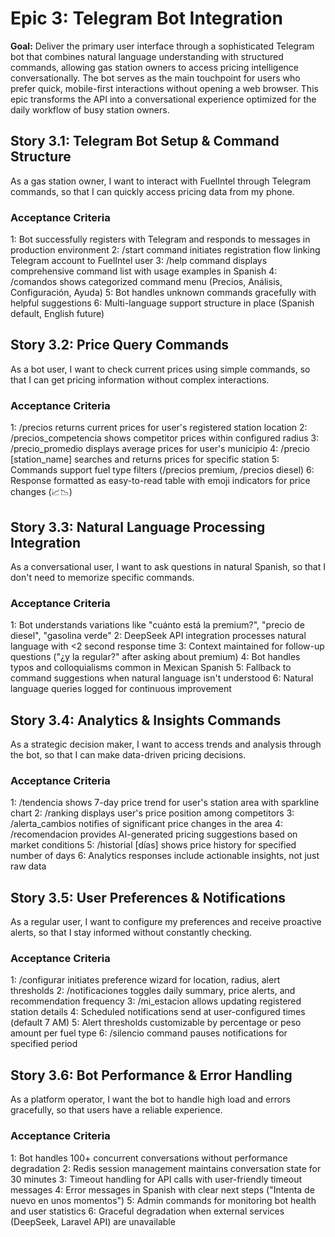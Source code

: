 # Epic 3: Telegram Bot Integration

**Goal:** Deliver the primary user interface through a sophisticated Telegram bot that combines natural language understanding with structured commands, allowing gas station owners to access pricing intelligence conversationally. The bot serves as the main touchpoint for users who prefer quick, mobile-first interactions without opening a web browser. This epic transforms the API into a conversational experience optimized for the daily workflow of busy station owners.

## Story 3.1: Telegram Bot Setup & Command Structure

As a gas station owner,
I want to interact with FuelIntel through Telegram commands,
so that I can quickly access pricing data from my phone.

### Acceptance Criteria

1: Bot successfully registers with Telegram and responds to messages in production environment
2: /start command initiates registration flow linking Telegram account to FuelIntel user
3: /help command displays comprehensive command list with usage examples in Spanish
4: /comandos shows categorized command menu (Precios, Análisis, Configuración, Ayuda)
5: Bot handles unknown commands gracefully with helpful suggestions
6: Multi-language support structure in place (Spanish default, English future)

## Story 3.2: Price Query Commands

As a bot user,
I want to check current prices using simple commands,
so that I can get pricing information without complex interactions.

### Acceptance Criteria

1: /precios returns current prices for user's registered station location
2: /precios_competencia shows competitor prices within configured radius
3: /precio_promedio displays average prices for user's municipio
4: /precio [station_name] searches and returns prices for specific station
5: Commands support fuel type filters (/precios premium, /precios diesel)
6: Response formatted as easy-to-read table with emoji indicators for price changes (📈📉)

## Story 3.3: Natural Language Processing Integration

As a conversational user,
I want to ask questions in natural Spanish,
so that I don't need to memorize specific commands.

### Acceptance Criteria

1: Bot understands variations like "cuánto está la premium?", "precio de diesel", "gasolina verde"
2: DeepSeek API integration processes natural language with <2 second response time
3: Context maintained for follow-up questions ("¿y la regular?" after asking about premium)
4: Bot handles typos and colloquialisms common in Mexican Spanish
5: Fallback to command suggestions when natural language isn't understood
6: Natural language queries logged for continuous improvement

## Story 3.4: Analytics & Insights Commands

As a strategic decision maker,
I want to access trends and analysis through the bot,
so that I can make data-driven pricing decisions.

### Acceptance Criteria

1: /tendencia shows 7-day price trend for user's station area with sparkline chart
2: /ranking displays user's price position among competitors
3: /alerta_cambios notifies of significant price changes in the area
4: /recomendacion provides AI-generated pricing suggestions based on market conditions
5: /historial [días] shows price history for specified number of days
6: Analytics responses include actionable insights, not just raw data

## Story 3.5: User Preferences & Notifications

As a regular user,
I want to configure my preferences and receive proactive alerts,
so that I stay informed without constantly checking.

### Acceptance Criteria

1: /configurar initiates preference wizard for location, radius, alert thresholds
2: /notificaciones toggles daily summary, price alerts, and recommendation frequency
3: /mi_estacion allows updating registered station details
4: Scheduled notifications send at user-configured times (default 7 AM)
5: Alert thresholds customizable by percentage or peso amount per fuel type
6: /silencio command pauses notifications for specified period

## Story 3.6: Bot Performance & Error Handling

As a platform operator,
I want the bot to handle high load and errors gracefully,
so that users have a reliable experience.

### Acceptance Criteria

1: Bot handles 100+ concurrent conversations without performance degradation
2: Redis session management maintains conversation state for 30 minutes
3: Timeout handling for API calls with user-friendly timeout messages
4: Error messages in Spanish with clear next steps ("Intenta de nuevo en unos momentos")
5: Admin commands for monitoring bot health and user statistics
6: Graceful degradation when external services (DeepSeek, Laravel API) are unavailable
